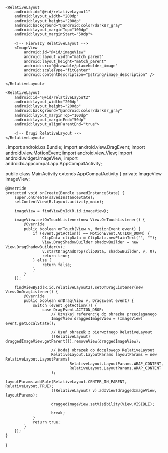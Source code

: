 <?xml version="1.0" encoding="utf-8"?>
<RelativeLayout xmlns:android="http://schemas.android.com/apk/res/android"
    xmlns:tools="http://schemas.android.com/tools"
    android:layout_width="match_parent"
    android:layout_height="match_parent"
    tools:context=".MainActivity">

    <RelativeLayout
        android:id="@+id/relativeLayout1"
        android:layout_width="200dp"
        android:layout_height="200dp"
        android:background="@android:color/darker_gray"
        android:layout_marginTop="100dp"
        android:layout_marginStart="50dp">

        <!-- Pierwszy RelativeLayout -->
        <ImageView
            android:id="@+id/imageView"
            android:layout_width="match_parent"
            android:layout_height="match_parent"
            android:src="@drawable/placeholder_image"
            android:scaleType="fitCenter"
            android:contentDescription="@string/image_description" />

    </RelativeLayout>

    <RelativeLayout
        android:id="@+id/relativeLayout2"
        android:layout_width="200dp"
        android:layout_height="200dp"
        android:background="@android:color/darker_gray"
        android:layout_marginTop="100dp"
        android:layout_marginEnd="50dp"
        android:layout_alignParentEnd="true">

        <!-- Drugi RelativeLayout -->
    </RelativeLayout>

</RelativeLayout>

.
import android.os.Bundle;
import android.view.DragEvent;
import android.view.MotionEvent;
import android.view.View;
import android.widget.ImageView;
import androidx.appcompat.app.AppCompatActivity;

public class MainActivity extends AppCompatActivity {
    private ImageView imageView;

    @Override
    protected void onCreate(Bundle savedInstanceState) {
        super.onCreate(savedInstanceState);
        setContentView(R.layout.activity_main);

        imageView = findViewById(R.id.imageView);

        imageView.setOnTouchListener(new View.OnTouchListener() {
            @Override
            public boolean onTouch(View v, MotionEvent event) {
                if (event.getAction() == MotionEvent.ACTION_DOWN) {
                    ClipData clipData = ClipData.newPlainText("", "");
                    View.DragShadowBuilder shadowBuilder = new View.DragShadowBuilder(v);
                    v.startDragAndDrop(clipData, shadowBuilder, v, 0);
                    return true;
                } else {
                    return false;
                }
            }
        });

        findViewById(R.id.relativeLayout2).setOnDragListener(new View.OnDragListener() {
            @Override
            public boolean onDrag(View v, DragEvent event) {
                switch (event.getAction()) {
                    case DragEvent.ACTION_DROP:
                        // Uzyskaj referencję do obrazka przeciąganego
                        ImageView draggedImageView = (ImageView) event.getLocalState();

                        // Usuń obrazek z pierwotnego RelativeLayout
                        ((RelativeLayout) draggedImageView.getParent()).removeView(draggedImageView);

                        // Dodaj obrazek do docelowego RelativeLayout
                        RelativeLayout.LayoutParams layoutParams = new RelativeLayout.LayoutParams(
                                RelativeLayout.LayoutParams.WRAP_CONTENT,
                                RelativeLayout.LayoutParams.WRAP_CONTENT
                        );
                        layoutParams.addRule(RelativeLayout.CENTER_IN_PARENT, RelativeLayout.TRUE);
                        ((RelativeLayout) v).addView(draggedImageView, layoutParams);

                        draggedImageView.setVisibility(View.VISIBLE);

                        break;
                }
                return true;
            }
        });
    }
}
